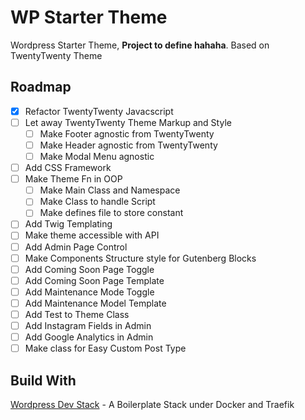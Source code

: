# WP Starter Theme

Wordpress Starter Theme, **Project to define hahaha**.
Based on TwentyTwenty Theme

## Roadmap

- [x] Refactor TwentyTwenty Javacscript
- [ ] Let away TwentyTwenty Theme Markup and Style
  - [ ] Make Footer agnostic from TwentyTwenty
  - [ ] Make Header agnostic from TwentyTwenty
  - [ ] Make Modal Menu agnostic
- [ ] Add CSS Framework
- [ ] Make Theme Fn in OOP
  - [ ] Make Main Class and Namespace
  - [ ] Make Class to handle Script
  - [ ] Make defines file to store constant
- [ ] Add Twig Templating
- [ ] Make theme accessible with API
- [ ] Add Admin Page Control
- [ ] Make Components Structure style for Gutenberg Blocks
- [ ] Add Coming Soon Page Toggle
- [ ] Add Coming Soon Page Template
- [ ] Add Maintenance Mode Toggle
- [ ] Add Maintenance Model Template
- [ ] Add Test to Theme Class
- [ ] Add Instagram Fields in Admin
- [ ] Add Google Analytics in Admin
- [ ] Make class for Easy Custom Post Type

## Build With

[Wordpress Dev Stack](https://github.com/noveni/wordpress-dev-stack) - A Boilerplate Stack under Docker and Traefik
